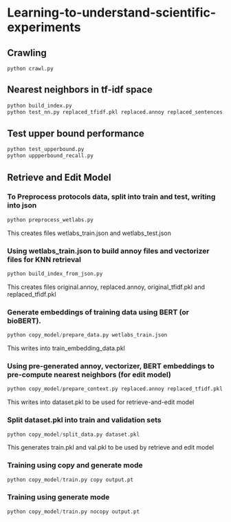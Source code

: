 # Learning-to-understand-scientific-experiments

## Crawling
```
python crawl.py
```


## Nearest neighbors in tf-idf space
```python 
python build_index.py
python test_nn.py replaced_tfidf.pkl replaced.annoy replaced_sentences.txt original_sentences.txt
```
## Test upper bound performance
```python 
python test_upperbound.py
python uppperbound_recall.py
```

## Retrieve and Edit Model

### To Preprocess protocols data, split into train and test, writing into json 
```python 
python preprocess_wetlabs.py
```
This creates files wetlabs_train.json and wetlabs_test.json

### Using wetlabs_train.json to build annoy files and vectorizer files for KNN retrieval
```python 
python build_index_from_json.py
```
This creates files original.annoy, replaced.annoy, original_tfidf.pkl and replaced_tfidf.pkl

### Generate embeddings of training data using BERT (or bioBERT).
```python 
python copy_model/prepare_data.py wetlabs_train.json
```
This writes into train_embedding_data.pkl

### Using pre-generated annoy, vectorizer, BERT embeddings to pre-compute nearest neighbors (for edit model)
```python 
python copy_model/prepare_context.py replaced.annoy replaced_tfidf.pkl train_embedding_data.pkl
```
This writes into dataset.pkl to be used for retrieve-and-edit model

### Split dataset.pkl into train and validation sets
```python 
python copy_model/split_data.py dataset.pkl
```
This generates train.pkl and val.pkl to be used by retrieve and edit model

### Training using copy and generate mode
```python 
python copy_model/train.py copy output.pt
```

### Training using generate mode
```python 
python copy_model/train.py nocopy output.pt
```
